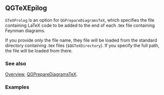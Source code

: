 ## QGTeXEpilog

`GTeXProlog` is an option for `QGPrepareDiagramsTeX`, which specifies the file containing LaTeX code to be added to the end of each .tex file containing Feynman diagrams.

If you provide only the file name, they file will be loaded from the standard directory containing .tex files (`$QGTeXDirectory`). If you specify the full path, the file will be loaded from there.

### See also

[Overview](Extra/FeynHelpers.md), [QGPrepareDiagramsTeX](QGPrepareDiagramsTeX.md).

### Examples